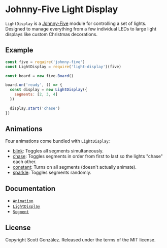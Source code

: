 # Johnny-Five Light Display

`LightDisplay` is a [Johnny-Five](http://johnny-five.io/) module for controlling a set of lights. Designed to manage everything from a few individual LEDs to large light displays like custom Christmas decorations.

## Example

```js
const five = require('johnny-five')
const LightDisplay = require('light-display')(five)

const board = new five.Board()

board.on('ready', () => {
  const display = new LightDisplay({
    segments: [2, 3, 4]
  })

  display.start('chase')
})
```

## Animations

Four animations come bundled with `LightDisplay`:

* [blink](doc/animation.md#blink): Toggles all segments simultaneously.
* [chase](doc/animation.md#chase): Toggles segments in order from first to last so the lights "chase" each other.
* [constant](doc/animation.md#constant): Turns on all segments (doesn't actually animate).
* [sparkle](doc/animation.md#sparkle): Toggles segments randomly.

## Documentation

* [`Animation`](doc/animation.md)
* [`LightDisplay`](doc/light-display.md)
* [`Segment`](doc/segment.md)

## License

Copyright Scott González. Released under the terms of the MIT license.
